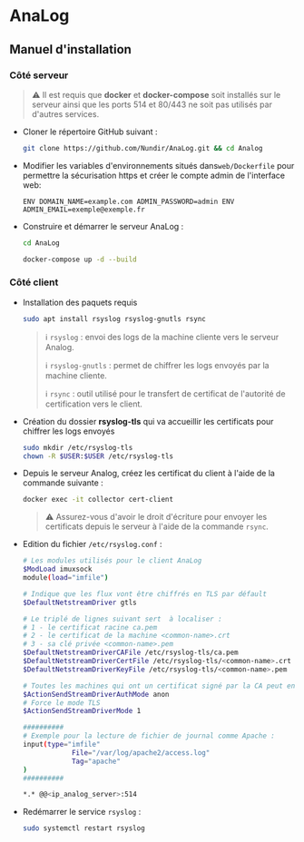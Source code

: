 # AnaLog

## Manuel d'installation

### Côté serveur

> :warning: Il est requis que **docker** et **docker-compose** soit installés sur le serveur ainsi que les ports 514 et 80/443 ne soit pas utilisés par d'autres services.

- Cloner le répertoire GitHub suivant :
    ```bash
    git clone https://github.com/Nundir/AnaLog.git && cd Analog
    ```
- Modifier les variables d'environnements situés dans`web/Dockerfile` pour permettre la sécurisation https et créer le compte admin de l'interface web:
    ```
    ENV DOMAIN_NAME=example.com ADMIN_PASSWORD=admin ENV ADMIN_EMAIL=exemple@exemple.fr
    ```
- Construire et démarrer le serveur AnaLog :
    ```bash
    cd AnaLog
    ```
    ```bash
    docker-compose up -d --build
    ```
### Côté client
- Installation des paquets requis
    ```bash
    sudo apt install rsyslog rsyslog-gnutls rsync
    ```
    > :information_source: `rsyslog` : envoi des logs de la machine cliente vers le serveur Analog.
    > 
    > :information_source: `rsyslog-gnutls` : permet de chiffrer les logs envoyés par la machine cliente.
    >
    > :information_source: `rsync` : outil utilisé pour le transfert de certificat de l'autorité de certification vers le client.

- Création du dossier **rsyslog-tls** qui va accueillir les certificats pour chiffrer les logs envoyés
    ```bash
    sudo mkdir /etc/rsyslog-tls
    chown -R $USER:$USER /etc/rsyslog-tls
    ```
- Depuis le serveur Analog, créez les certificat du client à l'aide de la commande suivante :
    ```bash
    docker exec -it collector cert-client
    ```
    > :warning: Assurez-vous d'avoir le droit d'écriture pour envoyer les certificats depuis le serveur à l'aide de la commande `rsync`.
- Edition du fichier `/etc/rsyslog.conf` :
    ```bash
    # Les modules utilisés pour le client AnaLog
    $ModLoad imuxsock
    module(load="imfile")

    # Indique que les flux vont être chiffrés en TLS par défault 
    $DefaultNetstreamDriver gtls

    # Le triplé de lignes suivant sert  à localiser :
    # 1 - le certificat racine ca.pem
    # 2 - le certificat de la machine <common-name>.crt
    # 3 - sa clé privée <common-name>.pem
    $DefaultNetstreamDriverCAFile /etc/rsyslog-tls/ca.pem
    $DefaultNetstreamDriverCertFile /etc/rsyslog-tls/<common-name>.crt
    $DefaultNetstreamDriverKeyFile /etc/rsyslog-tls/<common-name>.pem

    # Toutes les machines qui ont un certificat signé par la CA peut envoyer des logs au serveur
    $ActionSendStreamDriverAuthMode anon
    # Force le mode TLS
    $ActionSendStreamDriverMode 1

    ##########
    # Exemple pour la lecture de fichier de journal comme Apache :
    input(type="imfile"
                File="/var/log/apache2/access.log"
                Tag="apache"
    )
    ##########

    *.* @@<ip_analog_server>:514
    ```
- Redémarrer le service `rsyslog` :
    ```bash
    sudo systemctl restart rsyslog
    ```
